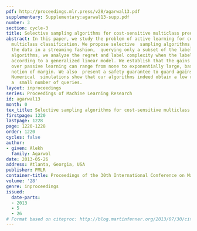 ```yaml
---
pdf: http://proceedings.mlr.press/v28/agarwal13.pdf
supplementary: Supplementary:agarwal13-supp.pdf
number: 3
section: cycle-3
title: Selective sampling algorithms for cost-sensitive multiclass prediction
abstract: In this paper, we study the problem of active learning for cost-sensitive
  multiclass classification. We propose selective  sampling algorithms, which process
  the data in a streaming fashion,  querying only a subset of the labels. For these
  algorithms, we analyze the regret and label complexity when the labels are generated
  according to a generalized linear model. We establish that the gains of active learning
  over passive learning can range from none to exponentially large, based on a natural
  notion of margin. We also  present a safety guarantee to guard against model mismatch.
  Numerical  simulations show that our algorithms indeed obtain a low regret with
  a  small number of queries.
layout: inproceedings
series: Proceedings of Machine Learning Research
id: agarwal13
month: 0
tex_title: Selective sampling algorithms for cost-sensitive multiclass prediction
firstpage: 1220
lastpage: 1228
page: 1220-1228
order: 1220
cycles: false
author:
- given: Alekh
  family: Agarwal
date: 2013-05-26
address: Atlanta, Georgia, USA
publisher: PMLR
container-title: Proceedings of the 30th International Conference on Machine Learning
volume: '28'
genre: inproceedings
issued:
  date-parts:
  - 2013
  - 5
  - 26
# Format based on citeproc: http://blog.martinfenner.org/2013/07/30/citeproc-yaml-for-bibliographies/
---
```

